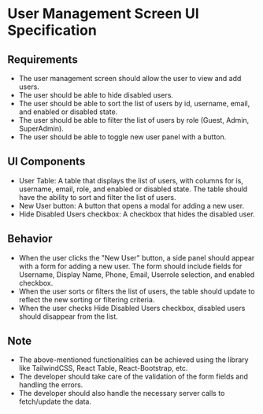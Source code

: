 User Management Screen UI Specification
=======================================

Requirements
------------

*   The user management screen should allow the user to view and add users.
*   The user should be able to hide disabled users.
*   The user should be able to sort the list of users by id, username, email, and enabled or disabled state.
*   The user should be able to filter the list of users by role (Guest, Admin, SuperAdmin).
*   The user should be able to toggle new user panel with a button.

UI Components
-------------

*   User Table: A table that displays the list of users, with columns for is, username, email, role, and enabled or disabled state. The table should have the ability to sort and filter the list of users.
*   New User button: A button that opens a modal for adding a new user.
*   Hide Disabled Users checkbox: A checkbox that hides the disabled user.

Behavior
--------

*   When the user clicks the "New User" button, a side panel should appear with a form for adding a new user. The form should include fields for Username, Display Name, Phone, Email, Userrole selection, and enabled checkbox.
*   When the user sorts or filters the list of users, the table should update to reflect the new sorting or filtering criteria.
*   When the user checks Hide Disabled Users checkbox, disabled users should disappear from the list.

Note
----

*   The above-mentioned functionalities can be achieved using the library like TailwindCSS, React Table, React-Bootstrap, etc.
*   The developer should take care of the validation of the form fields and handling the errors.
*   The developer should also handle the necessary server calls to fetch/update the data.
